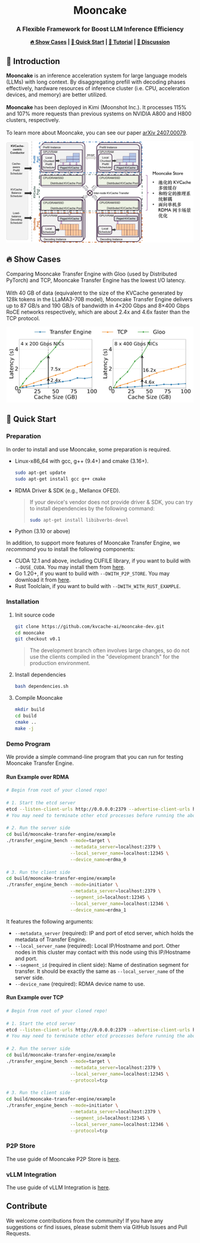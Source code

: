 <div align="center">
<h1>Mooncake</h1>
<h3>A Flexible Framework for Boost LLM Inference Efficiency</h3>
  <strong><a href="#show-cases">🔥 Show Cases</a> | <a href="#quick-start">🚀 Quick Start</a> | <a href="#tutorial">📃 Tutorial</a> | <a href="https://github.com/kvcache-ai/ktransformers/discussions">💬  Discussion </a> </strong>
</div>

<h2 id="intro">🎉 Introduction</h2>

**Mooncake** is an inference acceleration system for large language models (LLMs) with long context. By disaggregating prefill with decoding phases effectively, hardware resources of inference cluster (i.e. CPU, acceleration devices, and memory) are better utilized. 
<br/><br/>
**Mooncake** has been deployed in Kimi (Moonshot Inc.). It processes 115% and 107% more requests than previous systems on NVIDIA A800 and H800 clusters, respectively.
<br/><br/>
To learn more about Mooncake, you can see our paper [arXiv 2407.00079](https://arxiv.org/abs/2407.00079).

![mooncake.png](doc/assets/mooncake.png)

<h2 id="show-cases">🔥 Show Cases</h2>
Comparing Mooncake Transfer Engine with Gloo (used by Distributed PyTorch) and TCP, Mooncake Transfer Engine has the lowest I/O latency.
<br/><br/>
With 40 GB of data (equivalent to the size of the KVCache generated by 128k tokens in the LLaMA3-70B model), Mooncake Transfer Engine delivers up to 87 GB/s and 190 GB/s of bandwidth in 4×200 Gbps and 8×400 Gbps RoCE networks respectively, which are about 2.4x and 4.6x faster than the TCP protocol.

![transfer-engine-performance.png](doc/assets/transfer-engine-performance.png)

<h2 id="quick-start">🚀 Quick Start</h2>

### Preparation
In order to install and use Mooncake, some preparation is required.
- Linux-x86_64 with gcc, g++ (9.4+) and cmake (3.16+).
  ```bash
  sudo apt-get update
  sudo apt-get install gcc g++ cmake
  ```
- RDMA Driver & SDK (e.g., Mellanox OFED).
  > If your device's vendor does not provide driver & SDK, you can try to install dependencies by the following command: 
  > ```bash
  > sudo apt-get install libibverbs-devel 
  > ```
- Python (3.10 or above)

In addition, to support more features of Mooncake Transfer Engine, we *recommand* you to install the following components:

- CUDA 12.1 and above, including CUFILE library, if you want to build with `--DUSE_CUDA`. You may install them from [here](https://developer.nvidia.com/cuda-downloads). 
- Go 1.20+, if you want to build with `--DWITH_P2P_STORE`. You may download it from [here](https://go.dev/dl/).
- Rust Toolclain, if you want to build with `--DWITH_WITH_RUST_EXAMPLE`.

### Installation
1. Init source code
   ```bash
   git clone https://github.com/kvcache-ai/mooncake-dev.git
   cd mooncake
   git checkout v0.1
   ```

   > The development branch often involves large changes, so do not use the clients compiled in the "development branch" for the production environment.

2. Install dependencies
   ```bash
   bash dependencies.sh
   ```

3. Compile Mooncake
   ```bash
   mkdir build
   cd build
   cmake ..
   make -j
   ```

### Demo Program
We provide a simple command-line program that you can run for testing Mooncake Transfer Engine.

#### Run Example over RDMA
```bash
# Begin from root of your cloned repo!

# 1. Start the etcd server
etcd --listen-client-urls http://0.0.0.0:2379 --advertise-client-urls http://localhost:2379
# You may need to terminate other etcd processes before running the above command

# 2. Run the server side
cd build/mooncake-transfer-engine/example
./transfer_engine_bench --mode=target \
                        --metadata_server=localhost:2379 \
                        --local_server_name=localhost:12345 \
                        --device_name=erdma_0

# 3. Run the client side
cd build/mooncake-transfer-engine/example
./transfer_engine_bench --mode=initiator \
                        --metadata_server=localhost:2379 \
                        --segment_id=localhost:12345 \
                        --local_server_name=localhost:12346 \
                        --device_name=erdma_1
```
It features the following arguments:
- `--metadata_server` (required): IP and port of etcd server, which holds the metadata of Transfer Engine.
- `--local_server_name` (required): Local IP/Hostname and port. Other nodes in this cluster may contact with this node using this IP/Hostname and port.
- `--segment_id` (required in client side): Name of destination segment for transfer. It should be exactly the same as `--local_server_name` of the server side.
- `--device_name` (required): RDMA device name to use.

#### Run Example over TCP
```bash
# Begin from root of your cloned repo!

# 1. Start the etcd server
etcd --listen-client-urls http://0.0.0.0:2379 --advertise-client-urls http://localhost:2379
# You may need to terminate other etcd processes before running the above command

# 2. Run the server side
cd build/mooncake-transfer-engine/example
./transfer_engine_bench --mode=target \
                        --metadata_server=localhost:2379 \
                        --local_server_name=localhost:12345 \
                        --protocol=tcp

# 3. Run the client side
cd build/mooncake-transfer-engine/example
./transfer_engine_bench --mode=initiator \
                        --metadata_server=localhost:2379 \
                        --segment_id=localhost:12345 \
                        --local_server_name=localhost:12346 \
                        --protocol=tcp
```

### P2P Store
The use guide of Mooncake P2P Store is [here]().

### vLLM Integration
The use guide of vLLM Integration is [here]().

## Contribute
We welcome contributions from the community! If you have any suggestions or find issues, please submit them via GitHub Issues and Pull Requests.
